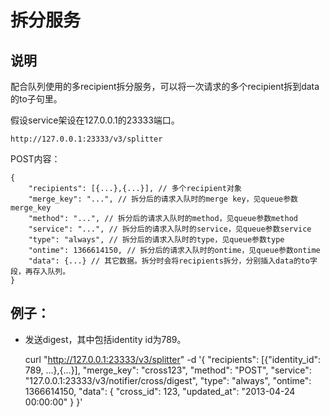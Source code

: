 # 拆分服务

## 说明

配合队列使用的多recipient拆分服务，可以将一次请求的多个recipient拆到data的to子句里。

假设service架设在127.0.0.1的23333端口。

	http://127.0.0.1:23333/v3/splitter

POST内容：

	{
        "recipients": [{...},{...}], // 多个recipient对象
        "merge_key": "...", // 拆分后的请求入队时的merge key，见queue参数merge_key
        "method": "...", // 拆分后的请求入队时的method，见queue参数method
        "service": "...", // 拆分后的请求入队时的service，见queue参数service
        "type": "always", // 拆分后的请求入队时的type，见queue参数type
        "ontime": 1366614150, // 拆分后的请求入队时的ontime，见queue参数ontime
        "data": {...} // 其它数据。拆分时会将recipients拆分，分别插入data的to字段，再存入队列。
    }

## 例子：

 - 发送digest，其中包括identity id为789。

 	curl "http://127.0.0.1:23333/v3/splitter" -d '{
        "recipients": [{"identity_id": 789, ...},{...}],
        "merge_key": "cross123",
        "method": "POST",
        "service": "127.0.0.1:23333/v3/notifier/cross/digest",
        "type": "always",
        "ontime": 1366614150,
        "data": {
            "cross_id": 123,
            "updated_at": "2013-04-24 00:00:00"
        }
    }'
